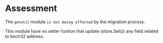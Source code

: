 # Assessment

The `genutil` module `is not being affected` by the migration process.

This module have no setter funtion that update (store.Set()) any field related to bech32 address.